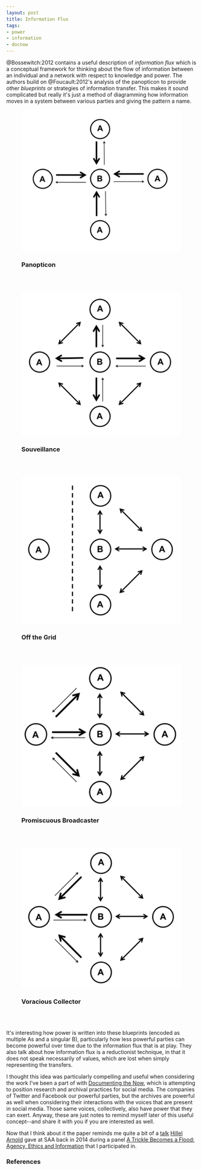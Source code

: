 ```yaml
---
layout: post
title: Information Flux
tags:
- power
- information
- docnow
---
```


@Bossewitch:2012 contains a useful description of *information flux* which is a
conceptual framework for thinking about the flow of information between an
individual and a network with respect to knowledge and power. The authors build
on @Foucault:2012's analysis of the panopticon to provide other *blueprints* or
strategies of information transfer. This makes it sound complicated but really
it's just a method of diagramming how information moves in a system between
various parties and giving the pattern a name. 

<figure>
  <img class="img-responsive" src="/images/flux1.png">
  <figcaption><h3>Panopticon</h3></figcaption>
</figure>

<br><br>

<figure>
  <img class="img-responsive" src="/images/flux2.png">
  <figcaption><h3>Souveillance</h3></figcaption>
</figure>

<br><br>

<figure>
  <img class="img-responsive" src="/images/flux3.png">
  <figcaption><h3>Off the Grid</h3></figcaption>
</figure>

<br><br>

<figure>
  <img class="img-responsive" src="/images/flux4.png">
  <figcaption><h3>Promiscuous Broadcaster</h3></figcaption>
</figure>

<br><br>

<figure>
  <img class="img-responsive" src="/images/flux5.png">
  <figcaption><h3>Voracious Collector</h3></figcaption>
</figure>

<br><br>

It's interesting how power is written into these blueprints (encoded as multiple As and a singular B),
particularly how less powerful parties can become powerful over time due to the
information flux that is at play. They also talk about how information flux is a
reductionist technique, in that it does not speak necessarily of values, which
are lost when simply representing the transfers.

I thought this idea was particularly compelling and useful when considering
the work I've been a part of with [Documenting the Now], which is attempting to
position research and archival practices for social media. The companies of
Twitter and Facebook our powerful parties, but the archives are powerful as well
when considering their interactions with the voices that are present in social
media. Those same voices, collectively, also have power that they can exert.
Anyway, these are just notes to remind myself later of this useful concept--and
share it with you if you are interested as well.

Now that I think about it the paper reminds me quite a bit of a [talk] [Hillel
Arnold] gave at SAA back in 2014 during a panel [A Trickle Becomes a Flood:
Agency, Ethics and Information] that I participated in.

### References

[Documenting the Now]: http://www.docnow.io
[talk]: http://files.archivists.org/conference/dc2014/materials/201-arnoldB.pdf
[Hillel Arnold]: https://twitter.com/helrond
[A Trickle Becomes a Flood: Agency, Ethics and Information]: https://archives2014.sched.com/event/57ce8b8ded5c6f74d721b5902f259d14#.U-ShqoBdXfs
